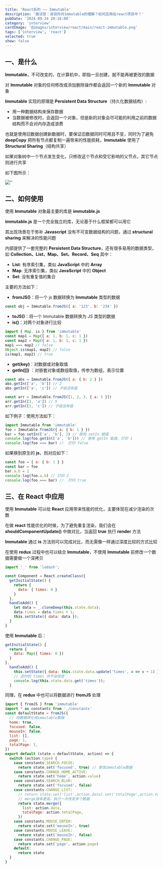 ```yaml
---
title: 'React系列 —— Immutable'
description: '面试官：说说你对immutable的理解？如何应用在react项目中？'
pubDate: '2024-09-24 20:16:00'
category: 'interview'
cardImage: '@images/interview/react/main/react-immutable.png'
tags: ['interview', 'react']
selected: true
show: false
---
```


## 一、是什么

**Immutable**，不可改变的，在计算机中，即指一旦创建，就不能再被更改的数据

对 **Immutable** 对象的任何修改或添加删除操作都会返回一个新的 **Immutable** 对象

**Immutable** 实现的原理是 **Persistent Data Structure**（持久化数据结构）:

- 用一种数据结构来保存数据
- 当数据被修改时，会返回一个对象，但是新的对象会尽可能的利用之前的数据结构而不会对内存造成浪费

也就是使用旧数据创建新数据时，要保证旧数据同时可用且不变，同时为了避免 **deepCopy** 把所有节点都复制一遍带来的性能损耗，**Immutable** 使用了 **Structural Sharing**（结构共享）

如果对象树中一个节点发生变化，只修改这个节点和受它影响的父节点，其它节点则进行共享

如下图所示：

![''](@images/interview/react/react-immutable/image.gif)

## 二、如何使用

使用 **Immutable** 对象最主要的库是 **immutable.js**

**immutable.js** 是一个完全独立的库，无论基于什么框架都可以用它

其出现场景在于弥补 **Javascript** 没有不可变数据结构的问题，通过 **structural sharing** 来解决的性能问题

内部提供了一套完整的 **Persistent Data Structure**，还有很多易用的数据类型，如 **Collection、List、Map、Set、Record、Seq** 其中：

- **List**: 有序索引集，类似 **JavaScript** 中的 **Array**
- **Map**: 无序索引集，类似 **JavaScript** 中的 **Object**
- **Set**: 没有重复值的集合

主要的方法如下：

- **fromJS()**：将一个 js 数据转换为 **Immutable** 类型的数据

```js
const obj = Immutable.fromJS({ a: '123', b: '234' })
```

- **toJS()**：将一个 Immutable 数据转换为 JS 类型的数据
- **is()**：对两个对象进行比较

```js
import { Map, is } from 'immutable'
const map1 = Map({ a: 1, b: 1, c: 1 })
const map2 = Map({ a: 1, b: 1, c: 1 })
map1 === map2 // false
Object.is(map1, map2) // false
is(map1, map2) // true
```

- **get(key)**：对数据或对象取值
- **getIn([])** ：对嵌套对象或数组取值，传参为数组，表示位置

```js
const abs = Immutable.fromJS({ a: { b: 2 } })
abs.getIn(['a', 'b']) // 2
abs.getIn(['a', 'c']) // 子级没有值

const arr = Immutable.fromJS([1, 2, 3, { a: 5 }])
arr.getIn([3, 'a']) // 5
arr.getIn([3, 'c']) // 子级没有值
```

如下例子：使用方法如下：

```js
import Immutable from 'immutable'
foo = Immutable.fromJS({ a: { b: 1 } })
bar = foo.setIn(['a', 'b'], 2) // 使用 setIn 赋值
console.log(foo.getIn(['a', 'b'])) // 使用 getIn 取值，打印 1
console.log(foo === bar) //  打印 false
```

如果换到原生的 **js**，则对应如下：

```js
const foo = { a: { b: 1 } }
const bar = foo
bar.a.b = 2
console.log(foo.a.b) // 打印 2
console.log(foo === bar) //  打印 true
```

## 三、在 React 中应用

使用 **Immutable** 可以给 **React** 应用带来性能的优化，主要体现在减少渲染的次数

在做 **react** 性能优化的时候，为了避免重复渲染，我们会在 **shouldComponentUpdate()** 中做对比，当返回 **true** 执行 **render** 方法

**Immutable** 通过 **is** 方法则可以完成对比，而无需像一样通过深度比较的方式比较

在使用 **redux** 过程中也可以结合 **Immutable**，不使用 **Immutable** 前修改一个数据需要做一个深拷贝

```jsx
import '_' from 'lodash';

const Component = React.createClass({
  getInitialState() {
    return {
      data: { times: 0 }
    }
  },
  handleAdd() {
    let data = _.cloneDeep(this.state.data);
    data.times = data.times + 1;
    this.setState({ data: data });
  }
}
```

使用 **Immutable** 后：

```jsx
getInitialState() {
  return {
    data: Map({ times: 0 })
  }
},
  handleAdd() {
    this.setState({ data: this.state.data.update('times', v => v + 1) });
    // 这时的 times 并不会改变
    console.log(this.state.data.get('times'));
  }
```

同理，在 **redux** 中也可以将数据进行 **fromJS** 处理

```js
import { fromJS } from 'immutable'
import * as constants from './constants'
const defaultState = fromJS({
  // 将数据转化成immutable数据
  home: true,
  focused: false,
  mouseIn: false,
  list: [],
  page: 1,
  totalPage: 1,
})
export default (state = defaultState, action) => {
  switch (action.type) {
    case constants.SEARCH_FOCUS:
      return state.set('focused', true) // 更改immutable数据
    case constants.CHANGE_HOME_ACTIVE:
      return state.set('home', action.value)
    case constants.SEARCH_BLUR:
      return state.set('focused', false)
    case constants.CHANGE_LIST:
      // return state.set('list',action.data).set('totalPage',action.totalPage)
      // merge效率更高，执行一次改变多个数据
      return state.merge({
        list: action.data,
        totalPage: action.totalPage,
      })
    case constants.MOUSE_ENTER:
      return state.set('mouseIn', true)
    case constants.MOUSE_LEAVE:
      return state.set('mouseIn', false)
    case constants.CHANGE_PAGE:
      return state.set('page', action.page)
    default:
      return state
  }
}
```
